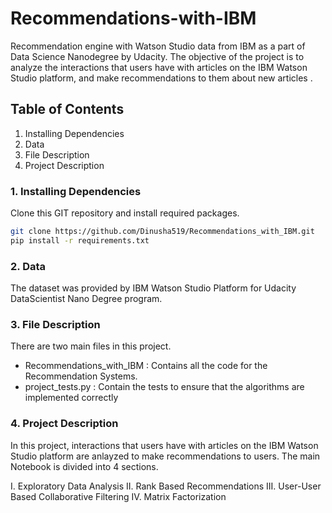 # Recommendations-with-IBM

Recommendation engine with Watson Studio data from IBM as a part of Data Science Nanodegree by Udacity. The objective of the project is to analyze the interactions that users have with articles on the IBM Watson Studio platform, and make recommendations to them about new articles .

## Table of Contents
1. Installing Dependencies
2. Data
3. File Description
4. Project Description

### 1. Installing Dependencies
Clone this GIT repository and install required packages.

```sh
git clone https://github.com/Dinusha519/Recommendations_with_IBM.git
pip install -r requirements.txt
```
### 2. Data
The dataset was provided by IBM Watson Studio Platform for Udacity DataScientist Nano Degree program. 

### 3. File Description

There are two main files in this project.
- Recommendations_with_IBM : Contains all the code for the Recommendation Systems.
- project_tests.py : Contain the tests to ensure that the algorithms are implemented correctly

### 4. Project Description

In this project, interactions that users have with articles on the IBM Watson Studio platform are anlayzed to make recommendations to users. The main Notebook is divided into 4 sections.

I. Exploratory Data Analysis
II. Rank Based Recommendations
III. User-User Based Collaborative Filtering
IV. Matrix Factorization



